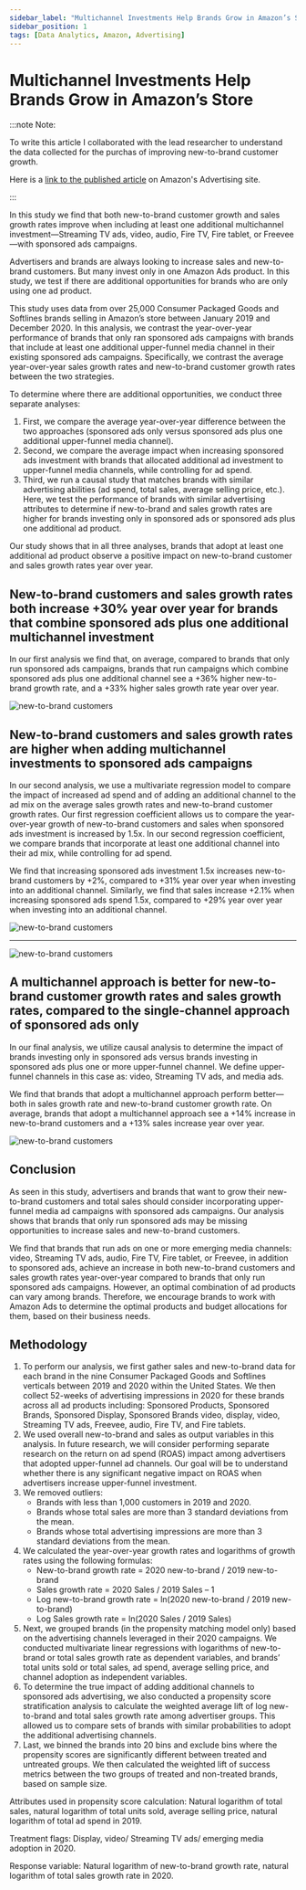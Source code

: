 ```yaml
---
sidebar_label: "Multichannel Investments Help Brands Grow in Amazon’s Store"
sidebar_position: 1
tags: [Data Analytics, Amazon, Advertising]
---
```


# Multichannel Investments Help Brands Grow in Amazon’s Store

:::note Note:

To write this article I collaborated with the lead researcher to understand the data collected for the purchas of improving new-to-brand customer growth.

Here is a [link to the published article](https://advertising.amazon.com/en-us/library/research/multichannel-investments-help-sales-and-growth/?ref_=a20m_us_libr) on Amazon's Advertising site.

:::

In this study we find that both new-to-brand customer growth and sales growth rates improve when including at least one additional multichannel investment—Streaming TV ads, video, audio, Fire TV, Fire tablet, or Freevee—with sponsored ads campaigns.

Advertisers and brands are always looking to increase sales and new-to-brand customers. But many invest only in one Amazon Ads product. In this study, we test if there are additional opportunities for brands who are only using one ad product.

This study uses data from over 25,000 Consumer Packaged Goods and Softlines brands selling in Amazon’s store between January 2019 and December 2020. In this analysis, we contrast the year-over-year performance of brands that only ran sponsored ads campaigns with brands that include at least one additional upper-funnel media channel in their existing sponsored ads campaigns. Specifically, we contrast the average year-over-year sales growth rates and new-to-brand customer growth rates between the two strategies.

To determine where there are additional opportunities, we conduct three separate analyses:

1. First, we compare the average year-over-year difference between the two approaches (sponsored ads only versus sponsored ads plus one additional upper-funnel media channel).
2. Second, we compare the average impact when increasing sponsored ads investment with brands that allocated additional ad investment to upper-funnel media channels, while controlling for ad spend.
3. Third, we run a causal study that matches brands with similar advertising abilities (ad spend, total sales, average selling price, etc.). Here, we test the performance of brands with similar advertising attributes to determine if new-to-brand and sales growth rates are higher for brands investing only in sponsored ads or sponsored ads plus one additional ad product.

Our study shows that in all three analyses, brands that adopt at least one additional ad product observe a positive impact on new-to-brand customer and sales growth rates year over year.

## New-to-brand customers and sales growth rates both increase +30% year over year for brands that combine sponsored ads plus one additional multichannel investment

In our first analysis we find that, on average, compared to brands that only run sponsored ads campaigns, brands that run campaigns which combine sponsored ads plus one additional channel see a +36% higher new-to-brand growth rate, and a +33% higher sales growth rate year over year.

![new-to-brand customers](/img/sa1.png)

## New-to-brand customers and sales growth rates are higher when adding multichannel investments to sponsored ads campaigns

In our second analysis, we use a multivariate regression model to compare the impact of increased ad spend and of adding an additional channel to the ad mix on the average sales growth rates and new-to-brand customer growth rates. Our first regression coefficient allows us to compare the year-over-year growth of new-to-brand customers and sales when sponsored ads investment is increased by 1.5x. In our second regression coefficient, we compare brands that incorporate at least one additional channel into their ad mix, while controlling for ad spend.

We find that increasing sponsored ads investment 1.5x increases new-to-brand customers by +2%, compared to +31% year over year when investing into an additional channel. Similarly, we find that sales increase +2.1% when increasing sponsored ads spend 1.5x, compared to +29% year over year when investing into an additional channel.

![new-to-brand customers](/img/sa2.png)

---

![new-to-brand customers](/img/sa3.png)

## A multichannel approach is better for new-to-brand customer growth rates and sales growth rates, compared to the single-channel approach of sponsored ads only

In our final analysis, we utilize causal analysis to determine the impact of brands investing only in sponsored ads versus brands investing in sponsored ads plus one or more upper-funnel channel. We define upper-funnel channels in this case as: video, Streaming TV ads, and media ads.

We find that brands that adopt a multichannel approach perform better—both in sales growth rate and new-to-brand customer growth rate. On average, brands that adopt a multichannel approach see a +14% increase in new-to-brand customers and a +13% sales increase year over year.

![new-to-brand customers](/img/sa4.png)

## Conclusion

As seen in this study, advertisers and brands that want to grow their new-to-brand customers and total sales should consider incorporating upper-funnel media ad campaigns with sponsored ads campaigns. Our analysis shows that brands that only run sponsored ads may be missing opportunities to increase sales and new-to-brand customers.

We find that brands that run ads on one or more emerging media channels: video, Streaming TV ads, audio, Fire TV, Fire tablet, or Freevee, in addition to sponsored ads, achieve an increase in both new-to-brand customers and sales growth rates year-over-year compared to brands that only run sponsored ads campaigns. However, an optimal combination of ad products can vary among brands. Therefore, we encourage brands to work with Amazon Ads to determine the optimal products and budget allocations for them, based on their business needs.

## Methodology

1. To perform our analysis, we first gather sales and new-to-brand data for each brand in the nine Consumer Packaged Goods and Softlines verticals between 2019 and 2020 within the United States. We then collect 52-weeks of advertising impressions in 2020 for these brands across all ad products including: Sponsored Products, Sponsored Brands, Sponsored Display, Sponsored Brands video, display, video, Streaming TV ads, Freevee, audio, Fire TV, and Fire tablets.
1. We used overall new-to-brand and sales as output variables in this analysis. In future research, we will consider performing separate research on the return on ad spend (ROAS) impact among advertisers that adopted upper-funnel ad channels. Our goal will be to understand whether there is any significant negative impact on ROAS when advertisers increase upper-funnel investment.
1. We removed outliers:
   - Brands with less than 1,000 customers in 2019 and 2020.
   - Brands whose total sales are more than 3 standard deviations from the mean.
   - Brands whose total advertising impressions are more than 3 standard deviations from the mean.
1. We calculated the year-over-year growth rates and logarithms of growth rates using the following formulas:
   - New-to-brand growth rate = 2020 new-to-brand / 2019 new-to-brand
   - Sales growth rate = 2020 Sales / 2019 Sales – 1
   - Log new-to-brand growth rate = ln(2020 new-to-brand / 2019 new-to-brand)
   - Log Sales growth rate = ln(2020 Sales / 2019 Sales)
1. Next, we grouped brands (in the propensity matching model only) based on the advertising channels leveraged in their 2020 campaigns. We conducted multivariate linear regressions with logarithms of new-to-brand or total sales growth rate as dependent variables, and brands’ total units sold or total sales, ad spend, average selling price, and channel adoption as independent variables.
1. To determine the true impact of adding additional channels to sponsored ads advertising, we also conducted a propensity score stratification analysis to calculate the weighted average lift of log new-to-brand and total sales growth rate among advertiser groups. This allowed us to compare sets of brands with similar probabilities to adopt the additional advertising channels.
1. Last, we binned the brands into 20 bins and exclude bins where the propensity scores are significantly different between treated and untreated groups. We then calculated the weighted lift of success metrics between the two groups of treated and non-treated brands, based on sample size.

Attributes used in propensity score calculation: Natural logarithm of total sales, natural logarithm of total units sold, average selling price, natural logarithm of total ad spend in 2019.

Treatment flags: Display, video/ Streaming TV ads/ emerging media adoption in 2020.

Response variable: Natural logarithm of new-to-brand growth rate, natural logarithm of total sales growth rate in 2020.
